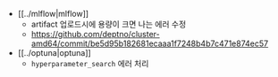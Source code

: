 - [[../mlflow|mlflow]]
  - artifact 업로드시에 용량이 크면 나는 에러 수정
  + https://github.com/deptno/cluster-amd64/commit/be5d95b182681ecaaa1f7248b4b7c471e874ec57
- [[../optuna|optuna]]
  - `hyperparameter_search` 에러 처리
